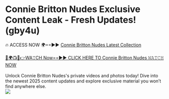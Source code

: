 # Connie Britton Nudes Exclusive Content Leak - Fresh Updates! (gby4u)

🔥 ACCESS NOW 🌍==►► <a href="https://tinyurl.com/2mz8nhtm" rel="nofollow">Connie Britton Nudes Latest Collection</a>
<br><br>
[🔴🌍📺📱👉WA𝚃CH Now==►► CLICK HERE TO Connie Britton Nudes 𝚆𝙰𝚃𝙲𝙷 NOW](https://tinyurl.com/2mz8nhtm)
<br><br>
Unlock Connie Britton Nudes's private videos and photos today! Dive into the newest 2025 content updates and explore exclusive material you won’t find anywhere else.
<br>
<a href="https://tinyurl.com/2mz8nhtm" rel="nofollow" data-target="animated-image.originalLink"><img src="https://camo.githubusercontent.com/8a4f000d20f83aca3bf7ec5f350d767afa0574a8a352519fd8cfa583a6f93a33/68747470733a2f2f692e696d6775722e636f6d2f644a486b345a712e676966" data-canonical-src="https://i.imgur.com/dJHk4Zq.gif" style="max-width: 100%; display: inline-block;" data-target="animated-image.originalImage"></a>
<br>
